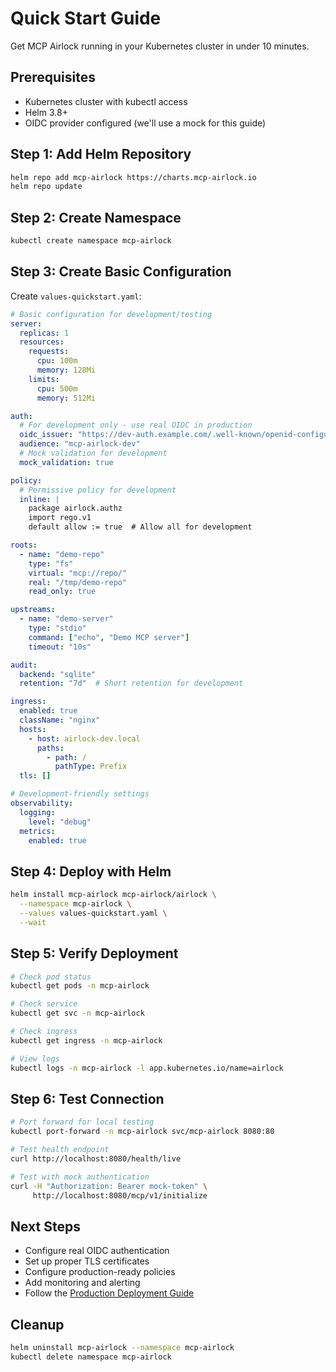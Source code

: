 # Quick Start Guide

Get MCP Airlock running in your Kubernetes cluster in under 10 minutes.

## Prerequisites

- Kubernetes cluster with kubectl access
- Helm 3.8+
- OIDC provider configured (we'll use a mock for this guide)

## Step 1: Add Helm Repository

```bash
helm repo add mcp-airlock https://charts.mcp-airlock.io
helm repo update
```

## Step 2: Create Namespace

```bash
kubectl create namespace mcp-airlock
```

## Step 3: Create Basic Configuration

Create `values-quickstart.yaml`:

```yaml
# Basic configuration for development/testing
server:
  replicas: 1
  resources:
    requests:
      cpu: 100m
      memory: 128Mi
    limits:
      cpu: 500m
      memory: 512Mi

auth:
  # For development only - use real OIDC in production
  oidc_issuer: "https://dev-auth.example.com/.well-known/openid-configuration"
  audience: "mcp-airlock-dev"
  # Mock validation for development
  mock_validation: true

policy:
  # Permissive policy for development
  inline: |
    package airlock.authz
    import rego.v1
    default allow := true  # Allow all for development

roots:
  - name: "demo-repo"
    type: "fs"
    virtual: "mcp://repo/"
    real: "/tmp/demo-repo"
    read_only: true

upstreams:
  - name: "demo-server"
    type: "stdio"
    command: ["echo", "Demo MCP server"]
    timeout: "10s"

audit:
  backend: "sqlite"
  retention: "7d"  # Short retention for development

ingress:
  enabled: true
  className: "nginx"
  hosts:
    - host: airlock-dev.local
      paths:
        - path: /
          pathType: Prefix
  tls: []

# Development-friendly settings
observability:
  logging:
    level: "debug"
  metrics:
    enabled: true
```

## Step 4: Deploy with Helm

```bash
helm install mcp-airlock mcp-airlock/airlock \
  --namespace mcp-airlock \
  --values values-quickstart.yaml \
  --wait
```

## Step 5: Verify Deployment

```bash
# Check pod status
kubectl get pods -n mcp-airlock

# Check service
kubectl get svc -n mcp-airlock

# Check ingress
kubectl get ingress -n mcp-airlock

# View logs
kubectl logs -n mcp-airlock -l app.kubernetes.io/name=airlock
```

## Step 6: Test Connection

```bash
# Port forward for local testing
kubectl port-forward -n mcp-airlock svc/mcp-airlock 8080:80

# Test health endpoint
curl http://localhost:8080/health/live

# Test with mock authentication
curl -H "Authorization: Bearer mock-token" \
     http://localhost:8080/mcp/v1/initialize
```

## Next Steps

- Configure real OIDC authentication
- Set up proper TLS certificates
- Configure production-ready policies
- Add monitoring and alerting
- Follow the [Production Deployment Guide](production.md)

## Cleanup

```bash
helm uninstall mcp-airlock --namespace mcp-airlock
kubectl delete namespace mcp-airlock
```